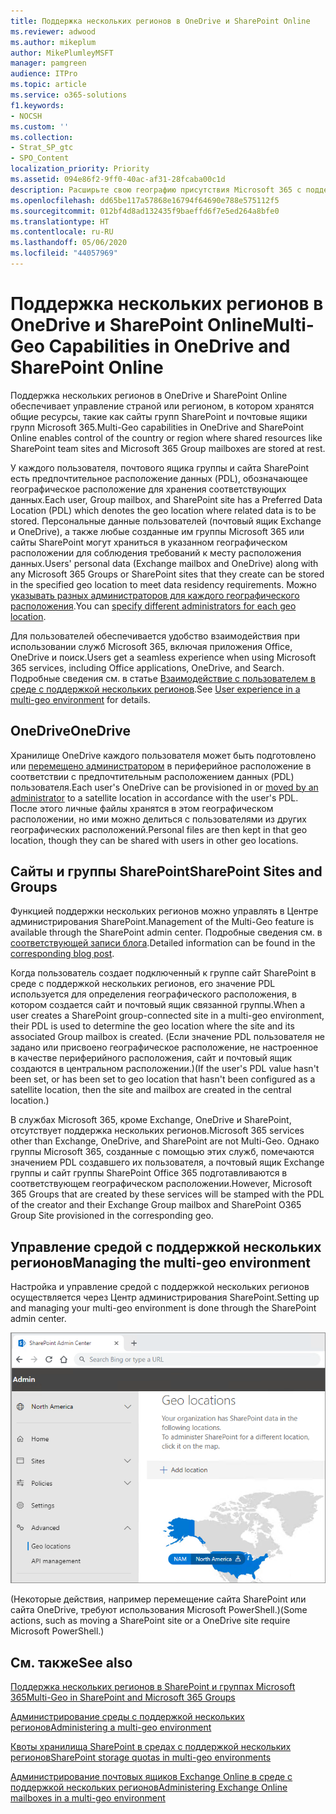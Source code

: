 ```yaml
---
title: Поддержка нескольких регионов в OneDrive и SharePoint Online
ms.reviewer: adwood
ms.author: mikeplum
author: MikePlumleyMSFT
manager: pamgreen
audience: ITPro
ms.topic: article
ms.service: o365-solutions
f1.keywords:
- NOCSH
ms.custom: ''
ms.collection:
- Strat_SP_gtc
- SPO_Content
localization_priority: Priority
ms.assetid: 094e86f2-9ff0-40ac-af31-28fcaba00c1d
description: Расширьте свою географию присутствия Microsoft 365 с поддержкой нескольких регионов в OneDrive Online.
ms.openlocfilehash: dd65be117a57868e16794f64690e788e575112f5
ms.sourcegitcommit: 012bf4d8ad132435f9baeffd6f7e5ed264a8bfe0
ms.translationtype: HT
ms.contentlocale: ru-RU
ms.lasthandoff: 05/06/2020
ms.locfileid: "44057969"
---
```

# <a name="multi-geo-capabilities-in-onedrive-and-sharepoint-online"></a><span data-ttu-id="fafe5-103">Поддержка нескольких регионов в OneDrive и SharePoint Online</span><span class="sxs-lookup"><span data-stu-id="fafe5-103">Multi-Geo Capabilities in OneDrive and SharePoint Online</span></span>

<span data-ttu-id="fafe5-104">Поддержка нескольких регионов в OneDrive и SharePoint Online обеспечивает управление страной или регионом, в котором хранятся общие ресурсы, такие как сайты групп SharePoint и почтовые ящики групп Microsoft 365.</span><span class="sxs-lookup"><span data-stu-id="fafe5-104">Multi-Geo capabilities in OneDrive and SharePoint Online enables control of the country or region where shared resources like SharePoint team sites and Microsoft 365 Group mailboxes are stored at rest.</span></span>

<span data-ttu-id="fafe5-105">У каждого пользователя, почтового ящика группы и сайта SharePoint есть предпочтительное расположение данных (PDL), обозначающее географическое расположение для хранения соответствующих данных.</span><span class="sxs-lookup"><span data-stu-id="fafe5-105">Each user, Group mailbox, and SharePoint site has a Preferred Data Location (PDL) which denotes the geo location where related data is to be stored.</span></span> <span data-ttu-id="fafe5-106">Персональные данные пользователей (почтовый ящик Exchange и OneDrive), а также любые созданные им группы Microsoft 365 или сайты SharePoint могут храниться в указанном географическом расположении для соблюдения требований к месту расположения данных.</span><span class="sxs-lookup"><span data-stu-id="fafe5-106">Users' personal data (Exchange mailbox and OneDrive) along with any Microsoft 365 Groups or SharePoint sites that they create can be stored in the specified geo location to meet data residency requirements.</span></span> <span data-ttu-id="fafe5-107">Можно [указывать разных администраторов для каждого географического расположения](add-a-sharepoint-geo-admin.md).</span><span class="sxs-lookup"><span data-stu-id="fafe5-107">You can [specify different administrators for each geo location](add-a-sharepoint-geo-admin.md).</span></span>

<span data-ttu-id="fafe5-108">Для пользователей обеспечивается удобство взаимодействия при использовании служб Microsoft 365, включая приложения Office, OneDrive и поиск.</span><span class="sxs-lookup"><span data-stu-id="fafe5-108">Users get a seamless experience when using Microsoft 365 services, including Office applications, OneDrive, and Search.</span></span> <span data-ttu-id="fafe5-109">Подробные сведения см. в статье [Взаимодействие с пользователем в среде с поддержкой нескольких регионов](multi-geo-user-experience.md).</span><span class="sxs-lookup"><span data-stu-id="fafe5-109">See [User experience in a multi-geo environment](multi-geo-user-experience.md) for details.</span></span>

## <a name="onedrive"></a><span data-ttu-id="fafe5-110">OneDrive</span><span class="sxs-lookup"><span data-stu-id="fafe5-110">OneDrive</span></span>

<span data-ttu-id="fafe5-111">Хранилище OneDrive каждого пользователя может быть подготовлено или [перемещено администратором](move-onedrive-between-geo-locations.md) в периферийное расположение в соответствии с предпочтительным расположением данных (PDL) пользователя.</span><span class="sxs-lookup"><span data-stu-id="fafe5-111">Each user's OneDrive can be provisioned in or [moved by an administrator](move-onedrive-between-geo-locations.md) to a satellite location in accordance with the user's PDL.</span></span> <span data-ttu-id="fafe5-112">После этого личные файлы хранятся в этом географическом расположении, но ими можно делиться с пользователями из других географических расположений.</span><span class="sxs-lookup"><span data-stu-id="fafe5-112">Personal files are then kept in that geo location, though they can be shared with users in other geo locations.</span></span>

## <a name="sharepoint-sites-and-groups"></a><span data-ttu-id="fafe5-113">Сайты и группы SharePoint</span><span class="sxs-lookup"><span data-stu-id="fafe5-113">SharePoint Sites and Groups</span></span>

<span data-ttu-id="fafe5-114">Функцией поддержки нескольких регионов можно управлять в Центре администрирования SharePoint.</span><span class="sxs-lookup"><span data-stu-id="fafe5-114">Management of the Multi-Geo feature is available through the SharePoint admin center.</span></span> <span data-ttu-id="fafe5-115">Подробные сведения см. в [соответствующей записи блога](https://techcommunity.microsoft.com/t5/Office-365-Blog/Now-available-Multi-Geo-in-SharePoint-and-Office-365-Groups/ba-p/263302).</span><span class="sxs-lookup"><span data-stu-id="fafe5-115">Detailed information can be found in the [corresponding blog post](https://techcommunity.microsoft.com/t5/Office-365-Blog/Now-available-Multi-Geo-in-SharePoint-and-Office-365-Groups/ba-p/263302).</span></span>

<span data-ttu-id="fafe5-116">Когда пользователь создает подключенный к группе сайт SharePoint в среде с поддержкой нескольких регионов, его значение PDL используется для определения географического расположения, в котором создается сайт и почтовый ящик связанной группы.</span><span class="sxs-lookup"><span data-stu-id="fafe5-116">When a user creates a SharePoint group-connected site in a multi-geo environment, their PDL is used to determine the geo location where the site and its associated Group mailbox is created.</span></span> <span data-ttu-id="fafe5-117">(Если значение PDL пользователя не задано или присвоено географическое расположение, не настроенное в качестве периферийного расположения, сайт и почтовый ящик создаются в центральном расположении.)</span><span class="sxs-lookup"><span data-stu-id="fafe5-117">(If the user's PDL value hasn't been set, or has been set to geo location that hasn't been configured as a satellite location, then the site and mailbox are created in the central location.)</span></span>

<span data-ttu-id="fafe5-118">В службах Microsoft 365, кроме Exchange, OneDrive и SharePoint, отсутствует поддержка нескольких регионов.</span><span class="sxs-lookup"><span data-stu-id="fafe5-118">Microsoft 365 services other than Exchange, OneDrive, and SharePoint are not Multi-Geo.</span></span> <span data-ttu-id="fafe5-119">Однако группы Microsoft 365, созданные с помощью этих служб, помечаются значением PDL создавшего их пользователя, а почтовый ящик Exchange группы и сайт группы SharePoint Office 365 подготавливаются в соответствующем географическом расположении.</span><span class="sxs-lookup"><span data-stu-id="fafe5-119">However, Microsoft 365 Groups that are created by these services will be stamped with the PDL of the creator and their Exchange Group mailbox and SharePoint O365 Group Site provisioned in the corresponding geo.</span></span> 

## <a name="managing-the-multi-geo-environment"></a><span data-ttu-id="fafe5-120">Управление средой с поддержкой нескольких регионов</span><span class="sxs-lookup"><span data-stu-id="fafe5-120">Managing the multi-geo environment</span></span>

<span data-ttu-id="fafe5-121">Настройка и управление средой с поддержкой нескольких регионов осуществляется через Центр администрирования SharePoint.</span><span class="sxs-lookup"><span data-stu-id="fafe5-121">Setting up and managing your multi-geo environment is done through the SharePoint admin center.</span></span> 

![Снимок экрана: страница географических расположений в Центре администрирования SharePoint](media/sharepoint-multi-geo-admin-center.png)

<span data-ttu-id="fafe5-123">(Некоторые действия, например перемещение сайта SharePoint или сайта OneDrive, требуют использования Microsoft PowerShell.)</span><span class="sxs-lookup"><span data-stu-id="fafe5-123">(Some actions, such as moving a SharePoint site or a OneDrive site require Microsoft PowerShell.)</span></span>

## <a name="see-also"></a><span data-ttu-id="fafe5-124">См. также</span><span class="sxs-lookup"><span data-stu-id="fafe5-124">See also</span></span>

[<span data-ttu-id="fafe5-125">Поддержка нескольких регионов в SharePoint и группах Microsoft 365</span><span class="sxs-lookup"><span data-stu-id="fafe5-125">Multi-Geo in SharePoint and Microsoft 365 Groups</span></span>](https://techcommunity.microsoft.com/t5/Office-365-Blog/Now-available-Multi-Geo-in-SharePoint-and-Office-365-Groups/ba-p/263302)

[<span data-ttu-id="fafe5-126">Администрирование среды с поддержкой нескольких регионов</span><span class="sxs-lookup"><span data-stu-id="fafe5-126">Administering a multi-geo environment</span></span>](administering-a-multi-geo-environment.md)

[<span data-ttu-id="fafe5-127">Квоты хранилища SharePoint в средах с поддержкой нескольких регионов</span><span class="sxs-lookup"><span data-stu-id="fafe5-127">SharePoint storage quotas in multi-geo environments</span></span>](sharepoint-multi-geo-storage-quota.md)

[<span data-ttu-id="fafe5-128">Администрирование почтовых ящиков Exchange Online в среде с поддержкой нескольких регионов</span><span class="sxs-lookup"><span data-stu-id="fafe5-128">Administering Exchange Online mailboxes in a multi-geo environment</span></span>](administering-exchange-online-multi-geo.md)
